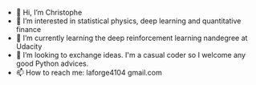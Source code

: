 - 👋 Hi, I’m Christophe
- 👀 I’m interested in statistical physics, deep learning and quantitative finance
- 🌱 I’m currently learning the deep reinforcement learning nandegree at Udacity
- 💞️ I’m looking to exchange ideas. I'm a casual coder so I welcome any good Python advices.
- 📫 How to reach me: laforge4104 gmail.com

<!---
ChristopheLaforge/ChristopheLaforge is a ✨ special ✨ repository because its `README.md` (this file) appears on your GitHub profile.
You can click the Preview link to take a look at your changes.
--->
